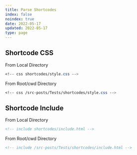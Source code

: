 ```yaml
---
title: Parse Shortcodes
index: false
noindex: true
date: 2022-05-17
updated: 2022-05-17
type: page
---
```


## Shortcode CSS
From Local Directory

```css
<!-- css shortcodes/style.css -->
```

From Root/cwd Directory

```css
<!-- css /src-posts/Tests/shortcodes/style.css -->
```

## Shortcode Include

From Local Directory

```html
<!-- include shortcodes/include.html -->
```

From Root/cwd Directory

```html
<!-- include /src-posts/Tests/shortcodes/include.html -->
```